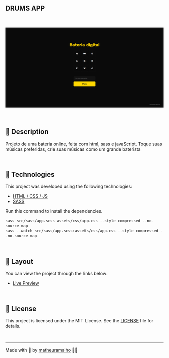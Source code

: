 ## DRUMS APP
<br>

<p align="center">
    <img
        src=".github/preview.png"
        alt="Preview da página inicial do site">
</p>
<br>

## 🚧 Description

Projeto de uma bateria online, feita com html, sass e javaScript.
Toque suas músicas preferidas, crie suas músicas como um grande baterista

<br>

## 🚀 Technologies

This project was developed using the following technologies:

- [HTML / CSS / JS](https://developer.mozilla.org/)
- [SASS](https://sass-lang.com/)

Run this command to install the dependencies.

```
sass src/sass/app.scss assets/css/app.css --style compressed --no-source-map
sass --watch src/sass/app.scss:assets/css/app.css --style compressed --no-source-map
```

<br>

## 🔖 Layout

You can view the project through the links below:

- [Live Preview](https://drumsjs-mat.vercel.app/)

<br>

## 📝 License

This project is licensed under the MIT License. See the [LICENSE](LICENSE) file for details.

<br>

---

Made with 💜 by [matheuramalho](https://www.matheusramalho.dev) ✌🏻
